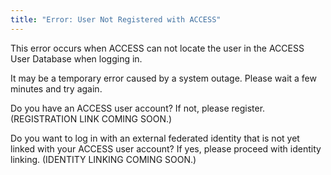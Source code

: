 ```yaml
---
title: "Error: User Not Registered with ACCESS"
---
```


This error occurs when ACCESS can not locate the user in the ACCESS User Database when logging in.

It may be a temporary error caused by a system outage. Please wait a few minutes and try again.

Do you have an ACCESS user account? If not, please register. (REGISTRATION LINK COMING SOON.)

Do you want to log in with an external federated identity that is not yet linked with your ACCESS user account? If yes, please proceed with identity linking. (IDENTITY LINKING COMING SOON.)
